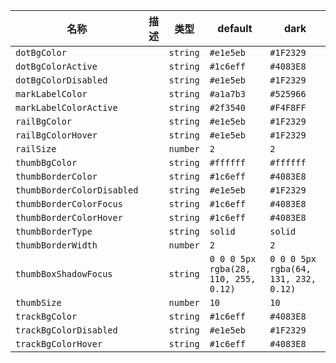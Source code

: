 | 名称 | 描述 | 类型 | default | dark |
|---|---|---|---|---|
| `dotBgColor` |  | `string` | `#e1e5eb` | `#1F2329` |
| `dotBgColorActive` |  | `string` | `#1c6eff` | `#4083E8` |
| `dotBgColorDisabled` |  | `string` | `#e1e5eb` | `#1F2329` |
| `markLabelColor` |  | `string` | `#a1a7b3` | `#525966` |
| `markLabelColorActive` |  | `string` | `#2f3540` | `#F4F8FF` |
| `railBgColor` |  | `string` | `#e1e5eb` | `#1F2329` |
| `railBgColorHover` |  | `string` | `#e1e5eb` | `#1F2329` |
| `railSize` |  | `number` | `2` | `2` |
| `thumbBgColor` |  | `string` | `#ffffff` | `#ffffff` |
| `thumbBorderColor` |  | `string` | `#1c6eff` | `#4083E8` |
| `thumbBorderColorDisabled` |  | `string` | `#e1e5eb` | `#1F2329` |
| `thumbBorderColorFocus` |  | `string` | `#1c6eff` | `#4083E8` |
| `thumbBorderColorHover` |  | `string` | `#1c6eff` | `#4083E8` |
| `thumbBorderType` |  | `string` | `solid` | `solid` |
| `thumbBorderWidth` |  | `number` | `2` | `2` |
| `thumbBoxShadowFocus` |  | `string` | `0 0 0 5px rgba(28, 110, 255, 0.12)` | `0 0 0 5px rgba(64, 131, 232, 0.12)` |
| `thumbSize` |  | `number` | `10` | `10` |
| `trackBgColor` |  | `string` | `#1c6eff` | `#4083E8` |
| `trackBgColorDisabled` |  | `string` | `#e1e5eb` | `#1F2329` |
| `trackBgColorHover` |  | `string` | `#1c6eff` | `#4083E8` |

